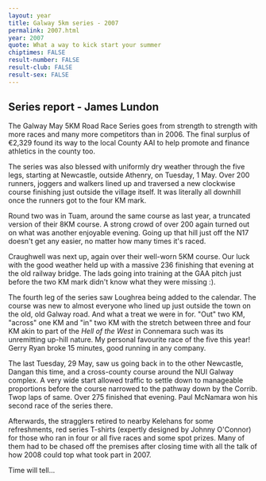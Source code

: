 ```yaml
---
layout: year
title: Galway 5km series - 2007
permalink: 2007.html
year: 2007
quote: What a way to kick start your summer
chiptimes: FALSE
result-number: FALSE
result-club: FALSE
result-sex: FALSE
---
```


Series report - James Lundon
----------------------------

The Galway May 5KM Road Race Series goes from strength to strength with more races and many more competitors than in 2006. The final surplus of €2,329 found its way to the local County AAI to help promote and finance athletics in the county too. 

The series was also blessed with uniformly dry weather through the five legs, starting at Newcastle, outside Athenry, on Tuesday, 1 May.  Over 200 runners, joggers and walkers lined up and traversed a new clockwise course finishing just outside the village itself.  It was literally all downhill once the runners got to the four KM mark.

Round two was in Tuam, around the same course as last year, a truncated version of their 8KM course.  A strong crowd of over 200 again turned out on what was another enjoyable evening. Going up that hill just off the N17 doesn't get any easier, no matter how many times it's raced. 

Craughwell was next up, again over their well-worn 5KM course. Our luck with the good weather held up with a massive 236 finishing that evening at the old railway bridge.  The lads going into training at the GAA pitch just before the two KM mark didn't know what they were missing :). 

The fourth leg of the series saw Loughrea being added to the calendar.  The course was new to almost everyone who lined up just outside the town on the old, old Galway road.  And what a treat we were in for.  "Out" two KM, "across" one KM and "in" two KM with the stretch between three and four KM akin to part of the _Hell of the West_ in Connemara such was its unremitting up-hill nature.  My personal favourite race of the five this year!  Gerry Ryan broke 15 minutes, good running in any company. 

The last Tuesday, 29 May, saw us going back in to the other Newcastle, Dangan this time, and a cross-county course around the NUI Galway complex.  A very wide start allowed traffic to settle down to manageable proportions before the course narrowed to the pathway down by the Corrib.  Twop laps of same.  Over 275 finished that evening.  Paul McNamara won his second race of the series there. 

Afterwards, the stragglers retired to nearby Kelehans for some refreshments, red series T-shirts (expertly designed by Johnny O'Connor) for those who ran in four or all five races and some spot prizes.  Many of them had to be chased off the premises after closing time with all the talk of how 2008 could top what took part in 2007. 

Time will tell...
